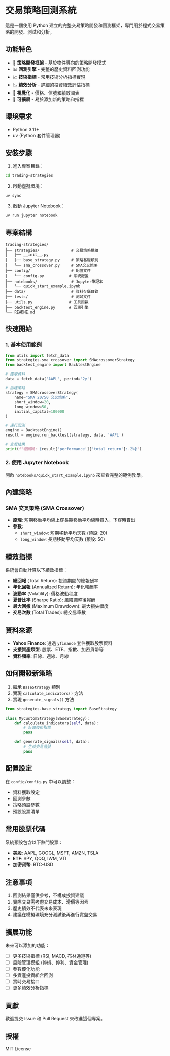 # 交易策略回測系統

這是一個使用 Python 建立的完整交易策略開發和回測框架，專門用於程式交易策略的開發、測試和分析。

## 功能特色

- 🔄 **策略開發框架** - 基於物件導向的策略開發模式
- 📊 **回測引擎** - 完整的歷史資料回測功能
- 📈 **技術指標** - 常用技術分析指標實現
- 📉 **績效分析** - 詳細的投資績效評估指標
- 🎯 **視覺化** - 價格、信號和績效圖表
- 🔧 **可擴展** - 易於添加新的策略和指標

## 環境需求

- Python 3.11+
- uv (Python 套件管理器)

## 安裝步驟

1. 進入專案目錄：
```bash
cd trading-strategies
```

2. 啟動虛擬環境：
```bash
uv sync
```

3. 啟動 Jupyter Notebook：
```bash
uv run jupyter notebook
```

## 專案結構

```
trading-strategies/
├── strategies/              # 交易策略模組
│   ├── __init__.py
│   ├── base_strategy.py     # 策略基礎類別
│   └── sma_crossover.py     # SMA交叉策略
├── config/                  # 配置文件
│   └── config.py           # 系統配置
├── notebooks/               # Jupyter筆記本
│   └── quick_start_example.ipynb
├── data/                    # 資料存儲目錄
├── tests/                   # 測試文件
├── utils.py                # 工具函數
├── backtest_engine.py      # 回測引擎
└── README.md
```

## 快速開始

### 1. 基本使用範例

```python
from utils import fetch_data
from strategies.sma_crossover import SMAcrossoverStrategy
from backtest_engine import BacktestEngine

# 獲取資料
data = fetch_data('AAPL', period='2y')

# 創建策略
strategy = SMAcrossoverStrategy(
    name="SMA 20/50 交叉策略",
    short_window=20,
    long_window=50,
    initial_capital=100000
)

# 運行回測
engine = BacktestEngine()
result = engine.run_backtest(strategy, data, 'AAPL')

# 查看結果
print(f"總回報: {result['performance']['total_return']:.2%}")
```

### 2. 使用 Jupyter Notebook

開啟 `notebooks/quick_start_example.ipynb` 來查看完整的範例教學。

## 內建策略

### SMA 交叉策略 (SMA Crossover)
- **原理**: 短期移動平均線上穿長期移動平均線時買入，下穿時賣出
- **參數**: 
  - `short_window`: 短期移動平均天數 (預設: 20)
  - `long_window`: 長期移動平均天數 (預設: 50)

## 績效指標

系統會自動計算以下績效指標：

- **總回報** (Total Return): 投資期間的總報酬率
- **年化回報** (Annualized Return): 年化報酬率
- **波動率** (Volatility): 價格波動程度
- **夏普比率** (Sharpe Ratio): 風險調整後報酬
- **最大回撤** (Maximum Drawdown): 最大損失幅度
- **交易次數** (Total Trades): 總交易筆數

## 資料來源

- **Yahoo Finance**: 透過 `yfinance` 套件獲取股票資料
- **支援資產類型**: 股票、ETF、指數、加密貨幣等
- **資料頻率**: 日線、週線、月線

## 如何開發新策略

1. 繼承 `BaseStrategy` 類別
2. 實現 `calculate_indicators()` 方法
3. 實現 `generate_signals()` 方法

```python
from strategies.base_strategy import BaseStrategy

class MyCustomStrategy(BaseStrategy):
    def calculate_indicators(self, data):
        # 計算技術指標
        pass
    
    def generate_signals(self, data):
        # 生成交易信號
        pass
```

## 配置設定

在 `config/config.py` 中可以調整：

- 資料獲取設定
- 回測參數
- 策略預設參數
- 預設股票清單

## 常用股票代碼

系統預設包含以下熱門股票：
- **美股**: AAPL, GOOGL, MSFT, AMZN, TSLA
- **ETF**: SPY, QQQ, IWM, VTI
- **加密貨幣**: BTC-USD

## 注意事項

1. 回測結果僅供參考，不構成投資建議
2. 實際交易需考慮交易成本、滑價等因素
3. 歷史績效不代表未來表現
4. 建議在模擬環境充分測試後再進行實盤交易

## 擴展功能

未來可以添加的功能：

- [ ] 更多技術指標 (RSI, MACD, 布林通道等)
- [ ] 風險管理模組 (停損、停利、資金管理)
- [ ] 參數優化功能
- [ ] 多資產投資組合回測
- [ ] 實時交易接口
- [ ] 更多績效分析指標

## 貢獻

歡迎提交 Issue 和 Pull Request 來改進這個專案。

## 授權

MIT License